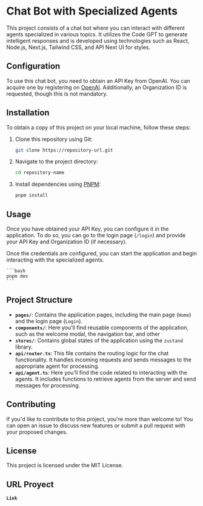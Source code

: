 # Chat Bot with Specialized Agents

This project consists of a chat bot where you can interact with different agents specialized in various topics. It utilizes the Code GPT to generate intelligent responses and is developed using technologies such as React, Node.js, Next.js, Tailwind CSS, and API Next UI for styles.

## Configuration

To use this chat bot, you need to obtain an API Key from OpenAI. You can acquire one by registering on [OpenAI](https://openai.com/blog/openai-api). Additionally, an Organization ID is requested, though this is not mandatory.

## Installation

To obtain a copy of this project on your local machine, follow these steps:

1. Clone this repository using Git:

    ```bash
    git clone https://repository-url.git
    ```

2. Navigate to the project directory:

    ```bash
    cd repository-name
    ```

3. Install dependencies using [PNPM](https://pnpm.io/):

    ```bash
    pnpm install
    ```

## Usage

Once you have obtained your API Key, you can configure it in the application. To do so, you can go to the login page (`/login`) and provide your API Key and Organization ID (if necessary).

Once the credentials are configured, you can start the application and begin interacting with the specialized agents.

    ```bash
    pnpm dev
    ```

## Project Structure

- **`pages/`**: Contains the application pages, including the main page (`Home`) and the login page (`Login`).
- **`components/`**: Here you'll find reusable components of the application, such as the welcome modal, the navigation bar, and other 
- **`stores/`**: Contains global states of the application using the `zustand` library.
- **`api/router.ts`**: This file contains the routing logic for the chat functionality. It handles incoming requests and sends messages to the appropriate agent for processing.
- **`api/agent.ts`**: Here you'll find the code related to interacting with the agents. It includes functions to retrieve agents from the server and send messages for processing.

## Contributing

If you'd like to contribute to this project, you're more than welcome to! You can open an issue to discuss new features or submit a pull request with your proposed changes.

## License

This project is licensed under the MIT License.

## URL Proyect

**`Link`**
